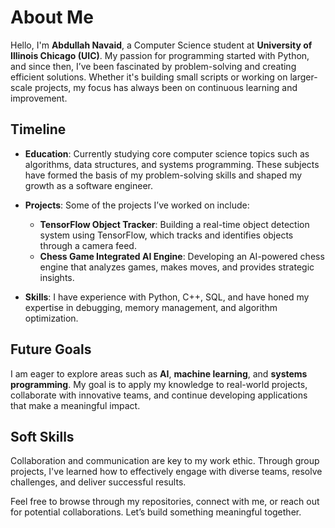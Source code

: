 # About Me

Hello, I'm **Abdullah Navaid**, a Computer Science student at **University of Illinois Chicago (UIC)**. My passion for programming started with Python, and since then, I’ve been fascinated by problem-solving and creating efficient solutions. Whether it's building small scripts or working on larger-scale projects, my focus has always been on continuous learning and improvement.

## Timeline

- **Education**: Currently studying core computer science topics such as algorithms, data structures, and systems programming. These subjects have formed the basis of my problem-solving skills and shaped my growth as a software engineer.

- **Projects**: Some of the projects I’ve worked on include:
    - **TensorFlow Object Tracker**: Building a real-time object detection system using TensorFlow, which tracks and identifies objects through a camera feed.
    - **Chess Game Integrated AI Engine**: Developing an AI-powered chess engine that analyzes games, makes moves, and provides strategic insights.

- **Skills**: I have experience with Python, C++, SQL, and have honed my expertise in debugging, memory management, and algorithm optimization.

## Future Goals

I am eager to explore areas such as **AI**, **machine learning**, and **systems programming**. My goal is to apply my knowledge to real-world projects, collaborate with innovative teams, and continue developing applications that make a meaningful impact.

## Soft Skills

Collaboration and communication are key to my work ethic. Through group projects, I've learned how to effectively engage with diverse teams, resolve challenges, and deliver successful results.

Feel free to browse through my repositories, connect with me, or reach out for potential collaborations. Let’s build something meaningful together.

